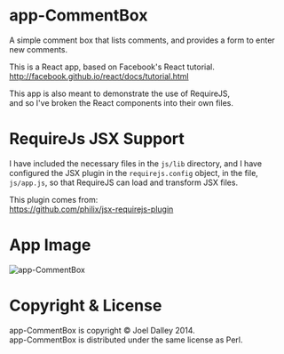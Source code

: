 app-CommentBox
==============

A simple comment box that lists comments, and provides a form to enter new comments.

This is a React app, based on Facebook's React tutorial.<br/>
http://facebook.github.io/react/docs/tutorial.html

This app is also meant to demonstrate the use of RequireJS,<br/>
and so I've broken the React components into their own files.

RequireJs JSX Support
=====================

I have included the necessary files in the `js/lib` directory, and I have configured the JSX plugin in the `requirejs.config` object, in the file, `js/app.js`, so that RequireJS can load and transform JSX files.

This plugin comes from:<br/>
https://github.com/philix/jsx-requirejs-plugin

App Image
=========

![app-CommentBox](https://cloud.githubusercontent.com/assets/4063581/5246006/42c58520-7920-11e4-9bee-53a3645d4c4c.png)

Copyright & License
===================

app-CommentBox is copyright &copy; Joel Dalley 2014.<br/>
app-CommentBox is distributed under the same license as Perl.
